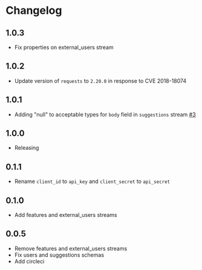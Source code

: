 # Changelog

## 1.0.3
  * Fix properties on external_users stream

## 1.0.2
  * Update version of `requests` to `2.20.0` in response to CVE 2018-18074

## 1.0.1
  * Adding "null" to acceptable types for `body` field in `suggestions` stream [#3](https://github.com/singer-io/tap-uservoice/pull/3)

## 1.0.0
  * Releasing

## 0.1.1
  * Rename `client_id` to `api_key` and `client_secret` to `api_secret`

## 0.1.0
  * Add features and external_users streams

## 0.0.5
  * Remove features and external_users streams
  * Fix users and suggestions schemas
  * Add circleci
